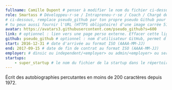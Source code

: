 ```yaml
---
fullname: Camille Dupont # penser à modifier le nom du fichier ci-dessus en prenom.nom.md ! 
role: Smartass # Développeu·r·se / Intrapreneu·r·se / Coach / Chargé de développement / ...
# ci-dessous, remplace pseudo_github par ton propre pseudo Github pour utiliser la photo de ton profil
# tu peux aussi fournir l'URL (HTTPS obligatoire) d'une image carrée 512x512 minimum
avatar: https://avatars3.githubusercontent.com/pseudo_github?s=600
link: # optionnel : lien vers une page perso externe. Effacer cette ligne si rien à mettre.
github: pseudo_github # optionnel : nom d'utilisateur GitHub, permet d'être ajouté automatiquement à l'organisation GitHub betagouv
start: 2016-12-31 # date d'arrivée au format ISO (AAAA-MM-JJ)
end: 2017-09-15 # date de fin de contrat au format ISO (AAAA-MM-JJ)
employer: # dinsic ou independent/<employer> ou admin/<employer> ou service/octo
startups:
    - super_startup # le nom du fichier de la startup dans le répertoire /_startup/ sans l'extension .md
---
```


Écrit des autobiographies percutantes en moins de 200 caractères depuis 1972.
